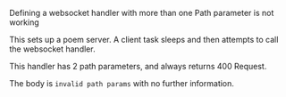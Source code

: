 Defining a websocket handler with more than one Path parameter is not working

This sets up a poem server. A client task sleeps and then attempts to call the websocket handler. 

This handler has 2 path parameters, and always returns 400 Request. 

The body is `invalid path params` with no further information.
